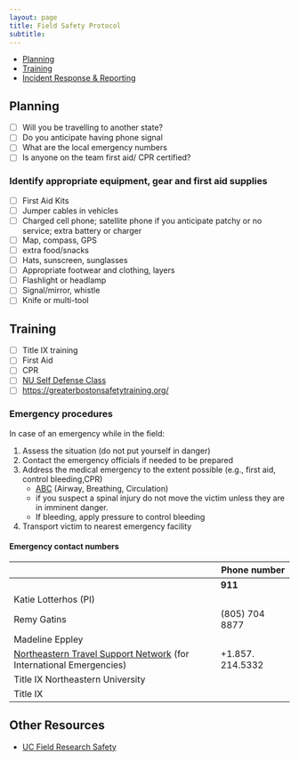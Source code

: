 ```yaml
---
layout: page
title: Field Safety Protocol
subtitle: 
---
```


- [Planning](#planning)
- [Training](#training)
- [Incident Response & Reporting](#emergency-procedures)


## Planning

- [ ] Will you be travelling to another state?
- [ ] Do you anticipate having phone signal
- [ ] What are the local emergency numbers
- [ ] Is anyone on the team first aid/ CPR certified?

### Identify appropriate equipment, gear and first aid supplies

- [ ] First Aid Kits
- [ ] Jumper cables in vehicles
- [ ] Charged cell phone; satellite phone if you anticipate patchy or no service; extra battery or charger 
- [ ] Map, compass, GPS
- [ ] extra food/snacks
- [ ] Hats, sunscreen, sunglasses
- [ ] Appropriate footwear and clothing, layers
- [ ] Flashlight or headlamp
- [ ] Signal/mirror, whistle
- [ ] Knife or multi-tool 

## Training

- [ ] Title IX training
- [ ] First Aid
- [ ] CPR
- [ ] [NU Self Defense Class](https://nupd.northeastern.edu/our-services/safety-training/)
- [ ] https://greaterbostonsafetytraining.org/

### Emergency procedures

In case of an emergency while in the field:
1. Assess the situation (do not put yourself in danger)
2. Contact the emergency officials if needed to be prepared
3. Address the medical emergency to the extent possible (e.g., first aid, control bleeding,CPR)
    - [ABC](https://en.wikipedia.org/wiki/ABC_(medicine)) (Airway, Breathing, Circulation)
    - if you suspect a spinal injury do not move the victim unless they are in imminent danger.
    - If bleeding, apply pressure to control bleeding  
4. Transport victim to nearest emergency facility

#### Emergency contact numbers
|| Phone number|
|---|---|
||**911**|
|Katie Lotterhos (PI)|| 
|Remy Gatins |(805) 704 8877|
|Madeline Eppley||
|[Northeastern Travel Support Network](https://provost.northeastern.edu/international-travel/health-safety/emergency-assistance/) (for International Emergencies)|+1.857. 214.5332|
|Title IX Northeastern University||
|Title IX || 

## Other Resources

- [UC Field Research Safety](https://www.ucop.edu/safety-and-loss-prevention/_files/field-research-safety/uc-field-research-safety-manual.pdf)

